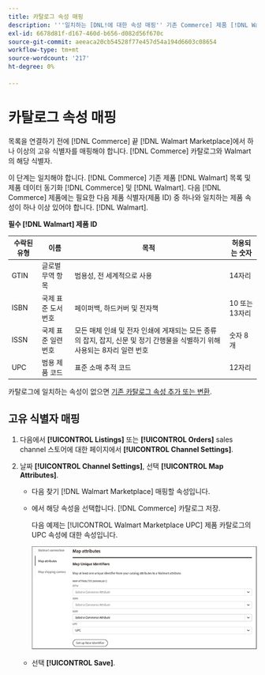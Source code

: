 ```yaml
---
title: 카탈로그 속성 매핑
description: '''일치하는 [DNL!에 대한 속성 매핑'' 기존 Commerce] 제품 [!DNL Walmart Marketplace] 다음 기간 동안 데이터 목록 및 동기화 [!DNL Channel Manager] 및 [!DNL Walmart].'''
exl-id: 6678d81f-d167-460d-b656-d082d56f670c
source-git-commit: aeeaca20cb54528f77e457d54a194d6603c08654
workflow-type: tm+mt
source-wordcount: '217'
ht-degree: 0%

---
```


# 카탈로그 속성 매핑

목록을 연결하기 전에 [!DNL Commerce] 끝 [!DNL Walmart Marketplace]에서 하나 이상의 고유 식별자를 매핑해야 합니다. [!DNL Commerce] 카탈로그와 Walmart의 해당 식별자.

이 단계는 일치해야 합니다. [!DNL Commerce] 기존 제품 [!DNL Walmart] 목록 및 제품 데이터 동기화 [!DNL Commerce] 및 [!DNL Walmart]. 다음 [!DNL Commerce] 제품에는 필요한 다음 제품 식별자(제품 ID) 중 하나와 일치하는 제품 속성이 하나 이상 있어야 합니다. [!DNL Walmart].

**필수 [!DNL Walmart] 제품 ID**

| **수락된 유형** | **이름** | **목적** | **허용되는 숫자** |
|-------------------|--------------------------------------|--------------------------------------------------------------------------------------------------------------------------------------------------|-----------------------|
| GTIN | 글로벌 무역 항목 | 범용성, 전 세계적으로 사용 | 14자리 |
| ISBN | 국제 표준 도서 번호 | 페이퍼백, 하드커버 및 전자책 | 10 또는 13자리 |
| ISSN | 국제 표준 일련 번호 | 모든 매체 인쇄 및 전자 인쇄에 게재되는 모든 종류의 잡지, 잡지, 신문 및 정기 간행물을 식별하기 위해 사용되는 8자리 일련 번호 | 숫자 8개 |
| UPC | 범용 제품 코드 | 표준 소매 추적 코드 | 12자리 |

카탈로그에 일치하는 속성이 없으면 [기존 카탈로그 속성 추가 또는 변환](https://docs.magento.com/user-guide/catalog/product-attributes.html).

## 고유 식별자 매핑

1. 다음에서 **[!UICONTROL Listings]** 또는 **[!UICONTROL Orders]** sales channel 스토어에 대한 페이지에서 **[!UICONTROL Channel Settings]**.

1. 날짜 **[!UICONTROL Channel Settings]**, 선택 **[!UICONTROL Map Attributes]**.

   - 다음 찾기 [!DNL Walmart Marketplace] 매핑할 속성입니다.

   - 에서 해당 속성을 선택합니다. [!DNL Commerce] 카탈로그 저장.

      다음 예제는 [!UICONTROL Walmart Marketplace UPC] 제품 카탈로그의 UPC 속성에 대한 속성입니다.

      ![제품 일치 기준에 대한 속성 매핑](assets/products-map-attributes-for-match.png)

   - 선택 **[!UICONTROL Save]**.
